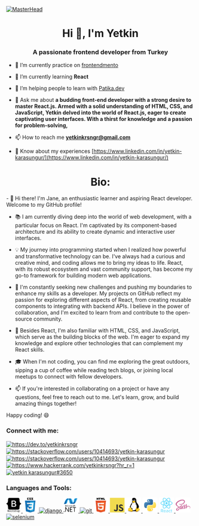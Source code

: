 
[![MasterHead](https://encrypted-tbn0.gstatic.com/images?q=tbn:ANd9GcSTatmmdkE3jCfIS3bOew37PzgIGTsheY56mQ&usqp=CAU)](https://www.linkedin.com/in/yetkin-karasungur/)
<h1 align="center">Hi 👋, I'm Yetkin</h1>
<h3 align="center">A passionate frontend developer from Turkey</h3>


- 🔭 I’m currently practice on [frontendmento](https://www.frontendmentor.io/profile/yetkinkrsngr)

- 🌱 I’m currently learning **React**

- 🤝 I’m helping people to learn with [Patika.dev](https://academy.patika.dev/profile)

- 💬 Ask me about **a budding front-end developer with a strong desire to master React.js. Armed with a solid understanding of HTML, CSS, and JavaScript, Yetkin delved into the world of React.js, eager to create captivating user interfaces. With a thirst for knowledge and a passion for problem-solving,**

- 📫 How to reach me **yetkinkrsngr@gmail.com**

- 📄 Know about my experiences [https://www.linkedin.com/in/yetkin-karasungur/](https://www.linkedin.com/in/yetkin-karasungur/)


<h1 align="center">Bio:</h1>
- 👋 Hi there! I'm Jane, an enthusiastic learner and aspiring React developer. Welcome to my GitHub profile!

- 📚 I am currently diving deep into the world of web development, with a particular focus on React. I'm captivated by its component-based architecture and its ability to create dynamic and interactive user interfaces.

- 💡 My journey into programming started when I realized how powerful and transformative technology can be. I've always had a curious and creative mind, and coding allows me to bring my ideas to life. React, with its robust ecosystem and vast community support, has become my go-to framework for building modern web applications.

- 🌱 I'm constantly seeking new challenges and pushing my boundaries to enhance my skills as a developer. My projects on GitHub reflect my passion for exploring different aspects of React, from creating reusable components to integrating with backend APIs. I believe in the power of collaboration, and I'm excited to learn from and contribute to the open-source community.

- 🚀 Besides React, I'm also familiar with HTML, CSS, and JavaScript, which serve as the building blocks of the web. I'm eager to expand my knowledge and explore other technologies that can complement my React skills.

- 🎓 When I'm not coding, you can find me exploring the great outdoors, sipping a cup of coffee while reading tech blogs, or joining local meetups to connect with fellow developers.

- 📫 If you're interested in collaborating on a project or have any questions, feel free to reach out to me. Let's learn, grow, and build amazing things together!

Happy coding! 😄

<h3 align="left">Connect with me:</h3>
<p align="left">
<a href="https://dev.to/https://dev.to/yetkinkrsngr" target="blank"><img align="center" src="https://raw.githubusercontent.com/rahuldkjain/github-profile-readme-generator/master/src/images/icons/Social/devto.svg" alt="https://dev.to/yetkinkrsngr" height="30" width="40" /></a>
<a href="https://linkedin.com/in/https://stackoverflow.com/users/10414693/yetkin-karasungur" target="blank"><img align="center" src="https://raw.githubusercontent.com/rahuldkjain/github-profile-readme-generator/master/src/images/icons/Social/linked-in-alt.svg" alt="https://stackoverflow.com/users/10414693/yetkin-karasungur" height="30" width="40" /></a>
<a href="https://stackoverflow.com/users/https://stackoverflow.com/users/10414693/yetkin-karasungur" target="blank"><img align="center" src="https://raw.githubusercontent.com/rahuldkjain/github-profile-readme-generator/master/src/images/icons/Social/stack-overflow.svg" alt="https://stackoverflow.com/users/10414693/yetkin-karasungur" height="30" width="40" /></a>
<a href="https://www.hackerrank.com/https://www.hackerrank.com/yetkinkrsngr?hr_r=1" target="blank"><img align="center" src="https://raw.githubusercontent.com/rahuldkjain/github-profile-readme-generator/master/src/images/icons/Social/hackerrank.svg" alt="https://www.hackerrank.com/yetkinkrsngr?hr_r=1" height="30" width="40" /></a>
<a href="https://discord.gg/yetkin karasungur#3650" target="blank"><img align="center" src="https://raw.githubusercontent.com/rahuldkjain/github-profile-readme-generator/master/src/images/icons/Social/discord.svg" alt="yetkin karasungur#3650" height="30" width="40" /></a>
</p>

<h3 align="left">Languages and Tools:</h3>
<p align="left"> <a href="https://getbootstrap.com" target="_blank" rel="noreferrer"> <img src="https://raw.githubusercontent.com/devicons/devicon/master/icons/bootstrap/bootstrap-plain-wordmark.svg" alt="bootstrap" width="40" height="40"/> </a> <a href="https://www.w3schools.com/css/" target="_blank" rel="noreferrer"> <img src="https://raw.githubusercontent.com/devicons/devicon/master/icons/css3/css3-original-wordmark.svg" alt="css3" width="40" height="40"/> </a> <a href="https://www.djangoproject.com/" target="_blank" rel="noreferrer"> <img src="https://cdn.worldvectorlogo.com/logos/django.svg" alt="django" width="40" height="40"/> </a> <a href="https://dotnet.microsoft.com/" target="_blank" rel="noreferrer"> <img src="https://raw.githubusercontent.com/devicons/devicon/master/icons/dot-net/dot-net-original-wordmark.svg" alt="dotnet" width="40" height="40"/> </a> <a href="https://git-scm.com/" target="_blank" rel="noreferrer"> <img src="https://www.vectorlogo.zone/logos/git-scm/git-scm-icon.svg" alt="git" width="40" height="40"/> </a> <a href="https://www.w3.org/html/" target="_blank" rel="noreferrer"> <img src="https://raw.githubusercontent.com/devicons/devicon/master/icons/html5/html5-original-wordmark.svg" alt="html5" width="40" height="40"/> </a> <a href="https://developer.mozilla.org/en-US/docs/Web/JavaScript" target="_blank" rel="noreferrer"> <img src="https://raw.githubusercontent.com/devicons/devicon/master/icons/javascript/javascript-original.svg" alt="javascript" width="40" height="40"/> </a> <a href="https://www.linux.org/" target="_blank" rel="noreferrer"> <img src="https://raw.githubusercontent.com/devicons/devicon/master/icons/linux/linux-original.svg" alt="linux" width="40" height="40"/> </a> <a href="https://www.python.org" target="_blank" rel="noreferrer"> <img src="https://raw.githubusercontent.com/devicons/devicon/master/icons/python/python-original.svg" alt="python" width="40" height="40"/> </a> <a href="https://reactjs.org/" target="_blank" rel="noreferrer"> <img src="https://raw.githubusercontent.com/devicons/devicon/master/icons/react/react-original-wordmark.svg" alt="react" width="40" height="40"/> </a> <a href="https://sass-lang.com" target="_blank" rel="noreferrer"> <img src="https://raw.githubusercontent.com/devicons/devicon/master/icons/sass/sass-original.svg" alt="sass" width="40" height="40"/> </a> <a href="https://www.selenium.dev" target="_blank" rel="noreferrer"> <img src="https://raw.githubusercontent.com/detain/svg-logos/780f25886640cef088af994181646db2f6b1a3f8/svg/selenium-logo.svg" alt="selenium" width="40" height="40"/> </a> </p>
